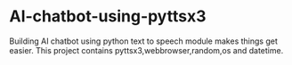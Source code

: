 # AI-chatbot-using-pyttsx3
Building AI chatbot using python text to speech module makes things get easier. This project contains pyttsx3,webbrowser,random,os and datetime.
